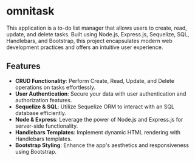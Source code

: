 # omnitask
This application is a to-do list manager that allows users to create, read, update, and delete tasks. Built using Node.js, Express.js, Sequelize, SQL, Handlebars, and Bootstrap, this project encapsulates modern web development practices and offers an intuitive user experience.

## Features

- **CRUD Functionality**: Perform Create, Read, Update, and Delete operations on tasks effortlessly.
- **User Authentication**: Secure your data with user authentication and authorization features.
- **Sequelize & SQL**: Utilize Sequelize ORM to interact with an SQL database efficiently.
- **Node & Express**: Leverage the power of Node.js and Express.js for server-side functionality.
- **Handlebars Templates**: Implement dynamic HTML rendering with Handlebars templates.
- **Bootstrap Styling**: Enhance the app's aesthetics and responsiveness using Bootstrap.
